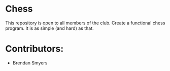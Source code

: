 # Chess
This repository is open to all members of the club. Create a functional chess program. It is as simple (and hard) as that.
# Contributors:
- Brendan Smyers
